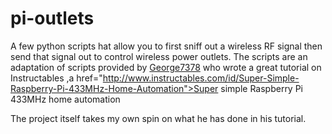 # pi-outlets
A few python scripts hat allow you to first sniff out a wireless RF signal then send that signal out to control wireless power outlets.  The scripts are an adaptation of scripts provided by <a href="http://www.instructables.com/member/george7378/">George7378</a> who wrote a great tutorial on Instructables ,a href="http://www.instructables.com/id/Super-Simple-Raspberry-Pi-433MHz-Home-Automation">Super simple Raspberry Pi 433MHz home automation</a>

The project itself takes my own spin on what he has done in his tutorial.  

